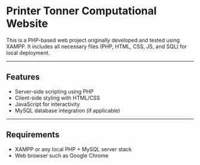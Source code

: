 # Printer Tonner Computational Website

This is a PHP-based web project originally developed and tested using XAMPP. It includes all necessary files (PHP, HTML, CSS, JS, and SQL) for local deployment.

---

## Features
- Server-side scripting using PHP
- Client-side styling with HTML/CSS
- JavaScript for interactivity
- MySQL database integration (if applicable)

---

## Requirements
- XAMPP or any local PHP + MySQL server stack
- Web browser such as Google Chrome
